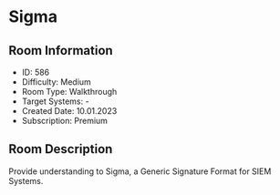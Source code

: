﻿# Sigma

## Room Information
- ID: 586
- Difficulty: Medium
- Room Type: Walkthrough
- Target Systems: -
- Created Date: 10.01.2023
- Subscription: Premium

## Room Description
Provide understanding to Sigma, a Generic Signature Format for SIEM Systems.

